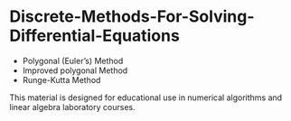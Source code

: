# Discrete-Methods-For-Solving-Differential-Equations

- Polygonal (Euler’s) Method
- Improved polygonal Method
- Runge-Kutta Method

This material is designed for educational use in numerical algorithms and linear algebra laboratory courses.
